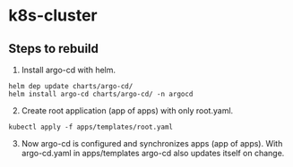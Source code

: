 # k8s-cluster
## Steps to rebuild

1) Install argo-cd with helm.
```
helm dep update charts/argo-cd/ 
helm install argo-cd charts/argo-cd/ -n argocd
```
2) Create root application (app of apps) with only root.yaml.
```
kubectl apply -f apps/templates/root.yaml
```
3) Now argo-cd is configured and synchronizes apps (app of apps). With argo-cd.yaml in apps/templates argo-cd also updates itself on change.